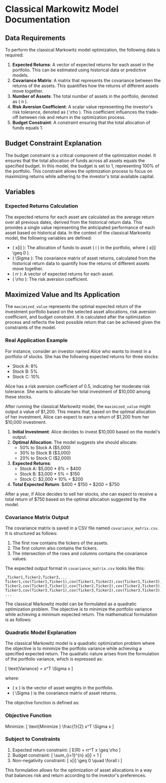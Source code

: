 # Classical Markowitz Model Documentation

## Data Requirements
To perform the classical Markowitz model optimization, the following data is required:

1. **Expected Returns**: A vector of expected returns for each asset in the portfolio. This can be estimated using historical data or predictive models.
2. **Covariance Matrix**: A matrix that represents the covariance between the returns of the assets. This quantifies how the returns of different assets move together.
3. **Number of Assets**: The total number of assets in the portfolio, denoted as \( n \).
4. **Risk Aversion Coefficient**: A scalar value representing the investor's risk tolerance, denoted as \( \rho \). This coefficient influences the trade-off between risk and return in the optimization process.
5. **Budget Constraint**: A constraint ensuring that the total allocation of funds equals 1.

## Budget Constraint Explanation
The budget constraint is a critical component of the optimization model. It ensures that the total allocation of funds across all assets equals the specified budget. In this model, the budget is set to 1, representing 100% of the portfolio. This constraint allows the optimization process to focus on maximizing returns while adhering to the investor's total available capital.

## Variables

### Expected Returns Calculation
The expected returns for each asset are calculated as the average return over all previous dates, derived from the historical return data. This provides a single value representing the anticipated performance of each asset based on historical data.
In the context of the classical Markowitz model, the following variables are defined:

- \( x[i] \): The allocation of funds to asset \( i \) in the portfolio, where \( x[i] \geq 0 \).
- \( \Sigma \): The covariance matrix of asset returns, calculated from the historical return data to quantify how the returns of different assets move together.
- \( rr \): A vector of expected returns for each asset.
- \( \rho \): The risk aversion coefficient.

## Maximized Value and Its Application

The `maximized_value` represents the optimal expected return of the investment portfolio based on the selected asset allocations, risk aversion coefficient, and budget constraint. It is calculated after the optimization process and reflects the best possible return that can be achieved given the constraints of the model.

### Real Application Example

For instance, consider an investor named Alice who wants to invest in a portfolio of stocks. She has the following expected returns for three stocks:

- Stock A: 8%
- Stock B: 5%
- Stock C: 10%

Alice has a risk aversion coefficient of 0.5, indicating her moderate risk tolerance. She wants to allocate her total investment of $10,000 among these stocks.

After running the classical Markowitz model, the `maximized_value` might output a value of $1,200. This means that, based on the optimal allocation of her investment, Alice can expect to earn a return of $1,200 from her $10,000 investment.

1. **Initial Investment**: Alice decides to invest $10,000 based on the model's output.
2. **Optimal Allocation**: The model suggests she should allocate:
   - 50% to Stock A ($5,000)
   - 30% to Stock B ($3,000)
   - 20% to Stock C ($2,000)
3. **Expected Returns**:
   - Stock A: $5,000 * 8% = $400
   - Stock B: $3,000 * 5% = $150
   - Stock C: $2,000 * 10% = $200
4. **Total Expected Return**: $400 + $150 + $200 = $750

After a year, if Alice decides to sell her stocks, she can expect to receive a total return of $750 based on the optimal allocation suggested by the model.

### Covariance Matrix Output
The covariance matrix is saved in a CSV file named `covariance_matrix.csv`. It is structured as follows:

1. The first row contains the tickers of the assets.
2. The first column also contains the tickers.
3. The intersection of the rows and columns contains the covariance values.

The expected output format in `covariance_matrix.csv` looks like this:

```
,Ticker1,Ticker2,Ticker3,...
Ticker1,cov(Ticker1,Ticker1),cov(Ticker1,Ticker2),cov(Ticker1,Ticker3),...
Ticker2,cov(Ticker2,Ticker1),cov(Ticker2,Ticker2),cov(Ticker2,Ticker3),...
Ticker3,cov(Ticker3,Ticker1),cov(Ticker3,Ticker2),cov(Ticker3,Ticker3),...
...
```
The classical Markowitz model can be formulated as a quadratic optimization problem. The objective is to minimize the portfolio variance while achieving a minimum expected return. The mathematical formulation is as follows:

### Quadratic Model Explanation
The classical Markowitz model is a quadratic optimization problem where the objective is to minimize the portfolio variance while achieving a specified expected return. The quadratic nature arises from the formulation of the portfolio variance, which is expressed as:

\[
\text{Variance} = x^T \Sigma x
\]

where:
- \( x \) is the vector of asset weights in the portfolio.
- \( \Sigma \) is the covariance matrix of asset returns.

The objective function is defined as:

### Objective Function
Minimize:
\[
\text{Minimize } \frac{1}{2} x^T \Sigma x
\]

### Subject to Constraints
1. Expected return constraint:
\[
E(R) = rr^T x \geq \rho
\]
2. Budget constraint:
\[
\sum_{i=1}^{n} x[i] = 1
\]
3. Non-negativity constraint:
\[
x[i] \geq 0 \quad \forall i
\]

This formulation allows for the optimization of asset allocations in a way that balances risk and return according to the investor's preferences.
